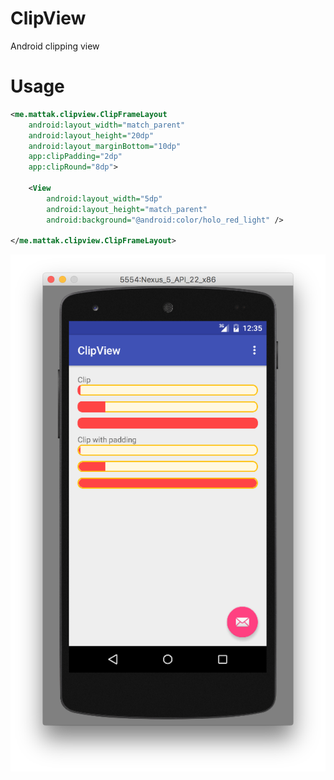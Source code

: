 # ClipView

Android clipping view

# Usage

```xml
<me.mattak.clipview.ClipFrameLayout
    android:layout_width="match_parent"
    android:layout_height="20dp"
    android:layout_marginBottom="10dp"
    app:clipPadding="2dp"
    app:clipRound="8dp">

    <View
        android:layout_width="5dp"
        android:layout_height="match_parent"
        android:background="@android:color/holo_red_light" />

</me.mattak.clipview.ClipFrameLayout>
```

![clipview](./art/clipview.png)

